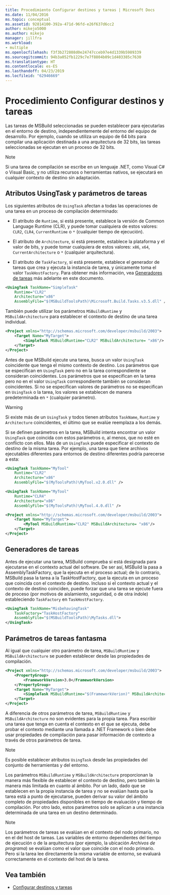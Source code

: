 ```yaml
---
title: Procedimiento Configurar destinos y tareas | Microsoft Docs
ms.date: 11/04/2016
ms.topic: conceptual
ms.assetid: 92814100-392a-471d-96fd-e26f637d6cc2
author: mikejo5000
ms.author: mikejo
manager: jillfra
ms.workload:
- multiple
ms.openlocfilehash: f3f3b272808d0e24747cceb97e4d1339b5989339
ms.sourcegitcommit: 94b3a052fb1229c7e7f8804b09c1d403385c7630
ms.translationtype: HT
ms.contentlocale: es-ES
ms.lasthandoff: 04/23/2019
ms.locfileid: "62946669"
---
```

# <a name="how-to-configure-targets-and-tasks"></a>Procedimiento Configurar destinos y tareas
Las tareas de MSBuild seleccionadas se pueden establecer para ejecutarlas en el entorno de destino, independientemente del entorno del equipo de desarrollo. Por ejemplo, cuando se utiliza un equipo de 64 bits para compilar una aplicación destinada a una arquitectura de 32 bits, las tareas seleccionadas se ejecutan en un proceso de 32 bits.

> [!NOTE]
> Si una tarea de compilación se escribe en un lenguaje .NET, como Visual C# o Visual Basic, y no utiliza recursos o herramientas nativos, se ejecutará en cualquier contexto de destino sin adaptación.

## <a name="usingtask-attributes-and-task-parameters"></a>Atributos UsingTask y parámetros de tareas
Los siguientes atributos de `UsingTask` afectan a todas las operaciones de una tarea en un proceso de compilación determinado:

- El atributo de `Runtime`, si está presente, establece la versión de Common Language Runtime (CLR), y puede tomar cualquiera de estos valores: `CLR2`, `CLR4`, `CurrentRuntime` o `*` (cualquier tiempo de ejecución).

- El atributo de `Architecture`, si está presente, establece la plataforma y el valor de bits, y puede tomar cualquiera de estos valores: `x86`, `x64`, `CurrentArchitecture` o `*` (cualquier arquitectura).

- El atributo de `TaskFactory`, si está presente, establece el generador de tareas que crea y ejecuta la instancia de tarea, y únicamente toma el valor `TaskHostFactory`. Para obtener más información, vea [Generadores de tareas](#task-factories) más adelante en este documento.

```xml
<UsingTask TaskName="SimpleTask"
    Runtime="CLR2"
    Architecture="x86"
    AssemblyFile="$(MSBuildToolsPath)\Microsoft.Build.Tasks.v3.5.dll" />
```

También puede utilizar los parámetros `MSBuildRuntime` y `MSBuildArchitecture` para establecer el contexto de destino de una tarea individual.

```xml
<Project xmlns="http://schemas.microsoft.com/developer/msbuild/2003">
    <Target Name="MyTarget">
        <SimpleTask MSBuildRuntime="CLR2" MSBuildArchitecture= "x86"/>
    </Target>
</Project>
```

Antes de que MSBuild ejecute una tarea, busca un valor `UsingTask` coincidente que tenga el mismo contexto de destino. Los parámetros que se especifican en `UsingTask` pero no en la tarea correspondiente se consideran coincidentes. Los parámetros que se especifican en la tarea pero no en el valor `UsingTask` correspondiente también se consideran coincidentes. Si no se especifican valores de parámetros no se especifican en `UsingTask` o la tarea, los valores se establecen de manera predeterminada en `*` (cualquier parámetro).

> [!WARNING]
> Si existe más de un `UsingTask` y todos tienen atributos `TaskName`, `Runtime` y `Architecture` coincidentes, el último que se evalúe reemplaza a los demás.

 Si se definen parámetros en la tarea, MSBuild intenta encontrar un valor `UsingTask` que coincida con estos parámetros o, al menos, que no esté en conflicto con ellos. Más de un `UsingTask` puede especificar el contexto de destino de la misma tarea. Por ejemplo, una tarea que tiene archivos ejecutables diferentes para entornos de destino diferentes podría parecerse a esta:

```xml
<UsingTask TaskName="MyTool"
    Runtime="CLR2"
    Architecture="x86"
    AssemblyFile="$(MyToolsPath)\MyTool.v2.0.dll" />

<UsingTask TaskName="MyTool"
    Runtime="CLR4"
    Architecture="x86"
    AssemblyFile="$(MyToolsPath)\MyTool.4.0.dll" />

<Project xmlns="http://schemas.microsoft.com/developer/msbuild/2003">
    <Target Name="MyTarget">
        <MyTool MSBuildRuntime="CLR2" MSBuildArchitecture= "x86"/>
    </Target>
</Project>

```

## <a name="task-factories"></a>Generadores de tareas
Antes de ejecutar una tarea, MSBuild comprueba si está designada para ejecutarse en el contexto actual del software. De ser así, MSBuild la pasa a AssemblyTaskFactory, que la ejecuta en el proceso actual; de lo contrario, MSBuild pasa la tarea a la TaskHostFactory, que la ejecuta en un proceso que coincida con el contexto de destino. Incluso si el contexto actual y el contexto de destino coinciden, puede forzar que una tarea se ejecute fuera de proceso (por motivos de aislamiento, seguridad, o de otra índole) estableciendo `TaskFactory` en `TaskHostFactory`.

```xml
<UsingTask TaskName="MisbehavingTask"
    TaskFactory="TaskHostFactory"
    AssemblyFile="$(MSBuildToolsPath)\MyTasks.dll">
</UsingTask>
```

## <a name="phantom-task-parameters"></a>Parámetros de tareas fantasma
Al igual que cualquier otro parámetro de tarea, `MSBuildRuntime` y `MSBuildArchitecture` se pueden establecer desde las propiedades de compilación.

```xml
<Project xmlns="http://schemas.microsoft.com/developer/msbuild/2003">
    <PropertyGroup>
        <FrameworkVersion>3.0</FrameworkVersion>
    </PropertyGroup>
    <Target Name="MyTarget">
        <SimpleTask MSBuildRuntime="$(FrameworkVerion)" MSBuildArchitecture= "x86"/>
    </Target>
</Project>
```

A diferencia de otros parámetros de tarea, `MSBuildRuntime` y `MSBuildArchitecture` no son evidentes para la propia tarea. Para escribir una tarea que tenga en cuenta el contexto en el que se ejecuta, debe probar el contexto mediante una llamada a .NET Framework o bien debe usar propiedades de compilación para pasar información de contexto a través de otros parámetros de tarea.

> [!NOTE]
> Es posible establecer atributos `UsingTask` desde las propiedades del conjunto de herramientas y del entorno.

Los parámetros `MSBuildRuntime` y `MSBuildArchitecture` proporcionan la manera más flexible de establecer el contexto de destino, pero también la manera más limitada en cuanto al ámbito. Por un lado, dado que se establecen en la propia instancia de tarea y no se evalúan hasta que la tarea está a punto de ejecutarse, pueden derivar su valor del ámbito completo de propiedades disponibles en tiempo de evaluación y tiempo de compilación. Por otro lado, estos parámetros solo se aplican a una instancia determinada de una tarea en un destino determinado.

> [!NOTE]
> Los parámetros de tareas se evalúan en el contexto del nodo primario, no en el del host de tareas. Las variables de entorno dependientes del tiempo de ejecución o de la arquitectura (por ejemplo, la ubicación *Archivos de programa*) se evalúan como el valor que coincide con el nodo primario. Pero si la tarea lee directamente la misma variable de entorno, se evaluará correctamente en el contexto del host de la tarea.

## <a name="see-also"></a>Vea también
- [Configurar destinos y tareas](../msbuild/configuring-targets-and-tasks.md)
